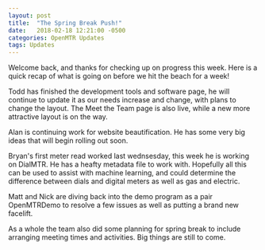 ```yaml
---
layout: post
title:  "The Spring Break Push!"
date:   2018-02-18 12:21:00 -0500
categories: OpenMTR Updates
tags: Updates
---
```


Welcome back, and thanks for checking up on progress this week.  Here is a quick recap of what is
going on before we hit the beach for a week!

Todd has finished the development tools and software page, he will continue to update it as our
needs increase and change, with plans to change the layout.  The Meet the Team page is also live, while a new more attractive
layout is on the way.

Alan is continuing work for website beautification.  He has some very big ideas that will begin rolling out soon.

Bryan's first meter read worked last wednsesday, this week he is working on DialMTR.  He has a heafty metadata file to work with.
Hopefully all this can be used to assist with machine learning, and could determine the difference between dials and digital
meters as well as gas and electric.

Matt and Nick are diving back into the demo program as a pair OpenMTRDemo to resolve a few issues as well as putting a brand new
facelift.

As a whole the team also did some planning for spring break to include arranging meeting times and activities.  Big things are
still to come.
